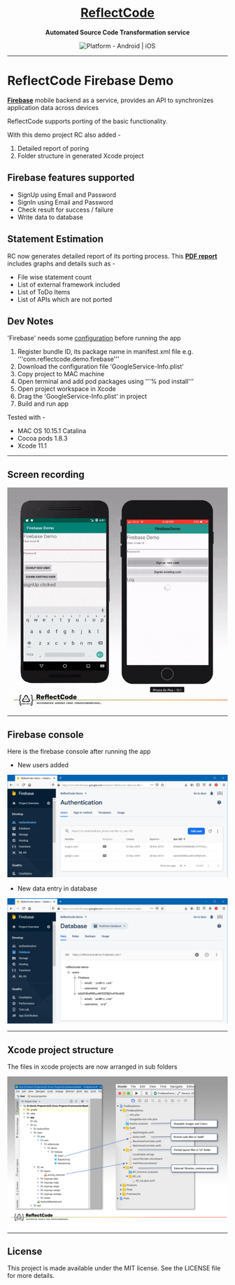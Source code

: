 <h1 align="center">
  <a href="http://www.reflectcode.com">
    ReflectCode
  </a>
</h1>
<p align="center">
  <strong>Automated Source Code Transformation service</strong><br>
</p>

<p align="center">
  <img src="https://img.shields.io/badge/Platform-Android%20%7C%20iOS-green" alt="Platform - Android | iOS" /> 
</p>


-----
# ReflectCode Firebase Demo
[**Firebase**](https://firebase.google.com/) mobile backend as a service, provides an API to synchronizes application data across devices

ReflectCode supports porting of the basic functionality.

With this demo project RC also added - 
1) Detailed report of poring
2) Folder structure in generated Xcode project


## Firebase features supported
* SignUp using Email and Password
* SignIn using Email and Password
* Check result for success / failure
* Write data to database


## Statement Estimation
RC now generates detailed report of its porting process. 
This [**PDF report**](https://github.com/ReflectCode/Library-Firebase/blob/master/FireBaseDemo_RC-Report.pdf) includes graphs and details such as - 
* File wise statement count
* List of external framework included
* List of ToDo Items
* List of APIs which are not ported


## Dev Notes
'Firebase' needs some [configuration](https://firebase.google.com/docs/ios/setup) before running the app  
1) Register bundle ID, its package name in manifest.xml file e.g. '''com.reflectcode.demo.firebase'''
2) Download the configuration file 'GoogleService-Info.plist'	
3) Copy project to MAC machine
4) Open terminal and add pod packages using '''% pod install'''
5) Open project workspace in Xcode
6) Drag the 'GoogleService-Info.plist' in project 
7) Build and run app

Tested with - 
* MAC OS 10.15.1 Catalina
* Cocoa pods 1.8.3
* Xcode 11.1

-----
## Screen recording

<img src="/Visuals/ReflectCode-FirebaseDemo.gif" alt="ReflectCode Glide Demo GIF"/>

-----
## Firebase console
Here is the firebase console after running the app


* New users added
<img src="/Visuals/Users-SignedUp.png" alt="SignedUp Users"/>


* New data entry in database
<img src="/Visuals/Users database.png" alt="Users database"/>


-----
## Xcode project structure
The files in xcode projects are now arranged in sub folders

<img src="/Visuals/RC project folder mapping.png" alt="RC project folder mapping"/>

-----


## License

This project is made available under the MIT license. See the LICENSE file for more details.
